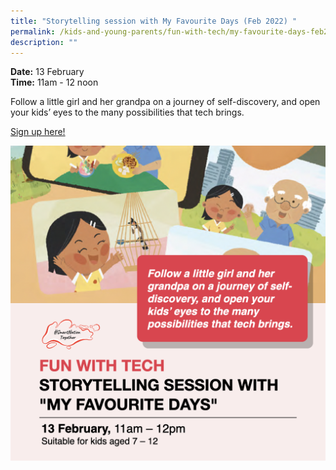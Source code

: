 ```yaml
---
title: "Storytelling session with My Favourite Days (Feb 2022) "
permalink: /kids-and-young-parents/fun-with-tech/my-favourite-days-feb2022
description: ""
---
```






**Date:** 13 February
<br> **Time:** 11am - 12 noon

Follow a little girl and her grandpa on a journey of self-discovery, and open your kids’ eyes to the many possibilities that tech brings. 

[Sign up here! ](https://go.gov.sg/kypstorytelling-feb22)<br> 

![Kids Storytelling Session](/images/KidsStorytelling.png)